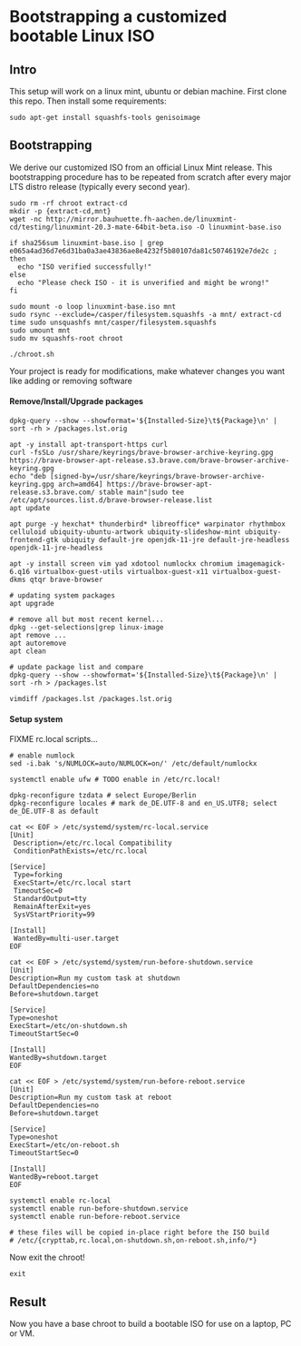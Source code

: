 # Bootstrapping a customized bootable Linux ISO

## Intro

This setup will work on a linux mint, ubuntu or debian machine. First clone this repo.
Then install some requirements:
```
sudo apt-get install squashfs-tools genisoimage 
```

## Bootstrapping

We derive our customized ISO from an official Linux Mint release.
This bootstrapping procedure has to be repeated from scratch after every major LTS distro release (typically every second year).

```
sudo rm -rf chroot extract-cd
mkdir -p {extract-cd,mnt}
wget -nc http://mirror.bauhuette.fh-aachen.de/linuxmint-cd/testing/linuxmint-20.3-mate-64bit-beta.iso -O linuxmint-base.iso

if sha256sum linuxmint-base.iso | grep e065a4ad36d7e6d31ba0a3ae43836ae8e4232f5b80107da81c50746192e7de2c ; then
  echo "ISO verified successfully!"
else
  echo "Please check ISO - it is unverified and might be wrong!"
fi

sudo mount -o loop linuxmint-base.iso mnt
sudo rsync --exclude=/casper/filesystem.squashfs -a mnt/ extract-cd
time sudo unsquashfs mnt/casper/filesystem.squashfs
sudo umount mnt
sudo mv squashfs-root chroot

./chroot.sh
```
Your project is ready for modifications, make whatever changes you want like adding or removing software

#### Remove/Install/Upgrade packages
```
dpkg-query --show --showformat='${Installed-Size}\t${Package}\n' | sort -rh > /packages.lst.orig

apt -y install apt-transport-https curl
curl -fsSLo /usr/share/keyrings/brave-browser-archive-keyring.gpg https://brave-browser-apt-release.s3.brave.com/brave-browser-archive-keyring.gpg
echo "deb [signed-by=/usr/share/keyrings/brave-browser-archive-keyring.gpg arch=amd64] https://brave-browser-apt-release.s3.brave.com/ stable main"|sudo tee /etc/apt/sources.list.d/brave-browser-release.list
apt update

apt purge -y hexchat* thunderbird* libreoffice* warpinator rhythmbox celluloid ubiquity-ubuntu-artwork ubiquity-slideshow-mint ubiquity-frontend-gtk ubiquity default-jre openjdk-11-jre default-jre-headless openjdk-11-jre-headless

apt -y install screen vim yad xdotool numlockx chromium imagemagick-6.q16 virtualbox-guest-utils virtualbox-guest-x11 virtualbox-guest-dkms qtqr brave-browser

# updating system packages
apt upgrade 

# remove all but most recent kernel...
dpkg --get-selections|grep linux-image
apt remove ...
apt autoremove
apt clean

# update package list and compare
dpkg-query --show --showformat='${Installed-Size}\t${Package}\n' | sort -rh > /packages.lst

vimdiff /packages.lst /packages.lst.orig

```
#### Setup system
FIXME rc.local scripts...
```
# enable numlock
sed -i.bak 's/NUMLOCK=auto/NUMLOCK=on/' /etc/default/numlockx

systemctl enable ufw # TODO enable in /etc/rc.local!

dpkg-reconfigure tzdata # select Europe/Berlin
dpkg-reconfigure locales # mark de_DE.UTF-8 and en_US.UTF8; select de_DE.UTF-8 as default

cat << EOF > /etc/systemd/system/rc-local.service
[Unit]
 Description=/etc/rc.local Compatibility
 ConditionPathExists=/etc/rc.local
 
[Service]
 Type=forking
 ExecStart=/etc/rc.local start
 TimeoutSec=0
 StandardOutput=tty
 RemainAfterExit=yes
 SysVStartPriority=99
 
[Install]
 WantedBy=multi-user.target
EOF

cat << EOF > /etc/systemd/system/run-before-shutdown.service
[Unit]
Description=Run my custom task at shutdown
DefaultDependencies=no
Before=shutdown.target

[Service]
Type=oneshot
ExecStart=/etc/on-shutdown.sh
TimeoutStartSec=0

[Install]
WantedBy=shutdown.target
EOF

cat << EOF > /etc/systemd/system/run-before-reboot.service
[Unit]
Description=Run my custom task at reboot
DefaultDependencies=no
Before=shutdown.target

[Service]
Type=oneshot
ExecStart=/etc/on-reboot.sh
TimeoutStartSec=0

[Install]
WantedBy=reboot.target
EOF

systemctl enable rc-local
systemctl enable run-before-shutdown.service 
systemctl enable run-before-reboot.service

# these files will be copied in-place right before the ISO build
# /etc/{crypttab,rc.local,on-shutdown.sh,on-reboot.sh,info/*}
```

Now exit the chroot!

```
exit
```

## Result

Now you have a base chroot to build a bootable ISO for use on a laptop, PC or VM.
